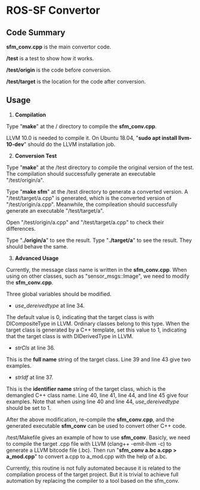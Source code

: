 # ROS-SF Convertor

## Code Summary

**sfm_conv.cpp** is the main convertor code.

**/test** is a test to show how it works.

**/test/origin** is the code before conversion.

**/test/target** is the location for the code after conversion.

## Usage

1. **Compilation**

Type "**make**" at the / directory to compile the **sfm_conv.cpp**.

LLVM 10.0 is needed to compile it.
On Ubuntu 18.04, "**sudo apt install llvm-10-dev**" should do the LLVM installation job.

2. **Conversion Test**

Type "**make**" at the /test directory to compile the original version of the test.
The compilation should successfully generate an executable "/test/origin/a".

Type "**make sfm**" at the /test directory to generate a converted version.
A "/test/target/a.cpp" is generated, which is the converted version of "/test/origin/a.cpp".
Meanwhile, the compileation should successfully generate an executable "/test/target/a".

Open "/test/origin/a.cpp" and "/test/target/a.cpp" to check their differences.

Type "**./origin/a**" to see the result.
Type "**./target/a**" to see the result.
They should behave the same.

3. **Advanced Usage**

Currently, the message class name is written in the **sfm_conv.cpp**.
When using on other classes, such as "sensor_msgs::Image", we need to modify the **sfm_conv.cpp**.

Three global variables should be modified.

- _use_dereivedtype_ at line 34.

The default value is 0, indicating that the target class is with DICompositeType in LLVM.
Ordinary classes belong to this type.
When the target class is generated by a C++ template, set this value to 1, indicating that the target class is with DIDerivedType in LLVM.

- _strCls_ at line 36.

This is the **full name** string of the target class.
Line 39 and line 43 give two examples.

- _strIdf_ at line 37.

This is the **identifier name** string of the target class, which is the demangled C++ class name.
Line 40, line 41, line 44, and line 45 give four examples.
Note that when using line 40 and line 44, _use_dereivedtype_ should be set to 1.

After the above modification, re-compile the **sfm_conv.cpp**, and the generated executable **sfm_conv** can be used to convert other C++ code.

/test/Makefile gives an example of how to use **sfm_conv**.
Basicly, we need to compile the target .cpp file with LLVM (clang++ -emit-llvm -c) to generate a LLVM bitcode file (.bc).
Then run "**sfm_conv a.bc a.cpp > a_mod.cpp**" to convert a.cpp to a_mod.cpp with the help of a.bc.

Currently, this routine is not fully automated because it is related to the compilation process of the target project.
But it is trivial to achieve full automation by replacing the compiler to a tool based on the sfm_conv.
